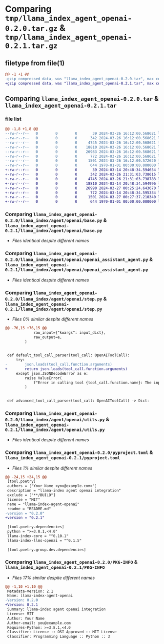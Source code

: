 # Comparing `tmp/llama_index_agent_openai-0.2.0.tar.gz` & `tmp/llama_index_agent_openai-0.2.1.tar.gz`

## filetype from file(1)

```diff
@@ -1 +1 @@
-gzip compressed data, was "llama_index_agent_openai-0.2.0.tar", max compression
+gzip compressed data, was "llama_index_agent_openai-0.2.1.tar", max compression
```

## Comparing `llama_index_agent_openai-0.2.0.tar` & `llama_index_agent_openai-0.2.1.tar`

### file list

```diff
@@ -1,8 +1,8 @@
--rw-r--r--   0        0        0       39 2024-03-26 16:12:00.568621 llama_index_agent_openai-0.2.0/README.md
--rw-r--r--   0        0        0      342 2024-03-26 16:12:00.568621 llama_index_agent_openai-0.2.0/llama_index/agent/openai/__init__.py
--rw-r--r--   0        0        0     4745 2024-03-26 16:12:00.568621 llama_index_agent_openai-0.2.0/llama_index/agent/openai/base.py
--rw-r--r--   0        0        0    18810 2024-03-26 16:12:00.568621 llama_index_agent_openai-0.2.0/llama_index/agent/openai/openai_assistant_agent.py
--rw-r--r--   0        0        0    26983 2024-03-26 16:12:00.568621 llama_index_agent_openai-0.2.0/llama_index/agent/openai/step.py
--rw-r--r--   0        0        0      772 2024-03-26 16:12:00.568621 llama_index_agent_openai-0.2.0/llama_index/agent/openai/utils.py
--rw-r--r--   0        0        0     1501 2024-03-26 16:12:00.572620 llama_index_agent_openai-0.2.0/pyproject.toml
--rw-r--r--   0        0        0      644 1970-01-01 00:00:00.000000 llama_index_agent_openai-0.2.0/PKG-INFO
+-rw-r--r--   0        0        0       39 2024-03-14 20:48:34.594654 llama_index_agent_openai-0.2.1/README.md
+-rw-r--r--   0        0        0      342 2024-03-26 21:31:03.738615 llama_index_agent_openai-0.2.1/llama_index/agent/openai/__init__.py
+-rw-r--r--   0        0        0     4745 2024-03-26 21:31:03.738783 llama_index_agent_openai-0.2.1/llama_index/agent/openai/base.py
+-rw-r--r--   0        0        0    18810 2024-03-14 20:48:34.594996 llama_index_agent_openai-0.2.1/llama_index/agent/openai/openai_assistant_agent.py
+-rw-r--r--   0        0        0    26990 2024-03-27 00:25:24.643670 llama_index_agent_openai-0.2.1/llama_index/agent/openai/step.py
+-rw-r--r--   0        0        0      772 2024-03-14 20:48:34.595334 llama_index_agent_openai-0.2.1/llama_index/agent/openai/utils.py
+-rw-r--r--   0        0        0     1501 2024-03-27 00:27:37.210340 llama_index_agent_openai-0.2.1/pyproject.toml
+-rw-r--r--   0        0        0      644 1970-01-01 00:00:00.000000 llama_index_agent_openai-0.2.1/PKG-INFO
```

### Comparing `llama_index_agent_openai-0.2.0/llama_index/agent/openai/base.py` & `llama_index_agent_openai-0.2.1/llama_index/agent/openai/base.py`

 * *Files identical despite different names*

### Comparing `llama_index_agent_openai-0.2.0/llama_index/agent/openai/openai_assistant_agent.py` & `llama_index_agent_openai-0.2.1/llama_index/agent/openai/openai_assistant_agent.py`

 * *Files identical despite different names*

### Comparing `llama_index_agent_openai-0.2.0/llama_index/agent/openai/step.py` & `llama_index_agent_openai-0.2.1/llama_index/agent/openai/step.py`

 * *Files 0% similar despite different names*

```diff
@@ -76,15 +76,15 @@
             raw_input={"kwargs": input_dict},
             raw_output=e,
         )
 
 
 def default_tool_call_parser(tool_call: OpenAIToolCall):
     try:
-        json.loads(tool_call.function.arguments)
+        return json.loads(tool_call.function.arguments)
     except json.JSONDecodeError as e:
         raise ValueError(
             f"Error in calling tool {tool_call.function.name}: The input json block is malformed:\n```json\n{tool_call.function.arguments}\n```"
         )
 
 
 def advanced_tool_call_parser(tool_call: OpenAIToolCall) -> Dict:
```

### Comparing `llama_index_agent_openai-0.2.0/llama_index/agent/openai/utils.py` & `llama_index_agent_openai-0.2.1/llama_index/agent/openai/utils.py`

 * *Files identical despite different names*

### Comparing `llama_index_agent_openai-0.2.0/pyproject.toml` & `llama_index_agent_openai-0.2.1/pyproject.toml`

 * *Files 1% similar despite different names*

```diff
@@ -24,15 +24,15 @@
 [tool.poetry]
 authors = ["Your Name <you@example.com>"]
 description = "llama-index agent openai integration"
 exclude = ["**/BUILD"]
 license = "MIT"
 name = "llama-index-agent-openai"
 readme = "README.md"
-version = "0.2.0"
+version = "0.2.1"
 
 [tool.poetry.dependencies]
 python = ">=3.8.1,<4.0"
 llama-index-core = "^0.10.1"
 llama-index-llms-openai = "^0.1.5"
 
 [tool.poetry.group.dev.dependencies]
```

### Comparing `llama_index_agent_openai-0.2.0/PKG-INFO` & `llama_index_agent_openai-0.2.1/PKG-INFO`

 * *Files 17% similar despite different names*

```diff
@@ -1,10 +1,10 @@
 Metadata-Version: 2.1
 Name: llama-index-agent-openai
-Version: 0.2.0
+Version: 0.2.1
 Summary: llama-index agent openai integration
 License: MIT
 Author: Your Name
 Author-email: you@example.com
 Requires-Python: >=3.8.1,<4.0
 Classifier: License :: OSI Approved :: MIT License
 Classifier: Programming Language :: Python :: 3
```

